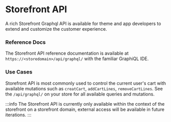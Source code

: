 # Storefront API

A rich Storefront Graphql API is available for theme and app developers to extend and customize the customer experience.

### Reference Docs

The Storefront API reference documentation is available at `https://<storedomain>/api/graphql/` with the familiar GraphiQL IDE.

### Use Cases

Storefront API is most commonly used to control the current user's cart with available mutations such as `creatCart`, `addCartLines`, `removeCartLines`. See the `/api/graphql/` on your store for all available queries and mutations.


:::info
The Storefront API is currently only available within the context of the storefront on a storefront domain, external access will be available in future iterations.
:::
